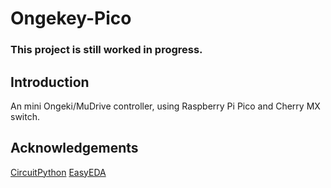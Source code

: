 # Ongekey-Pico
### This project is still worked in progress.
## Introduction
An mini Ongeki/MuDrive controller, using Raspberry Pi Pico and Cherry MX switch.
## Acknowledgements
[CircuitPython](https://circuitpython.org/)
[EasyEDA](https://easyeda.com/)